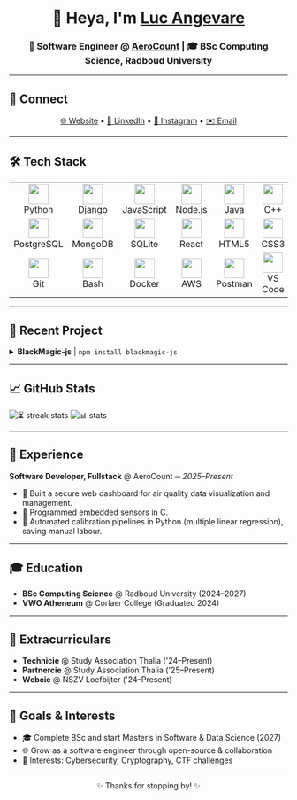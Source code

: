<h1 align="center">👋 Heya, I'm <a href="https://lucangevare.nl">Luc Angevare</a></h1>
<h3 align="center">🚀 Software Engineer @ <a href="https://aerocount.eu">AeroCount</a> | 🎓 BSc Computing Science, Radboud University</h3>

---

## 🔗 Connect
<p align="center">
  <a href="https://lucangevare.nl" target="_blank">🌐 Website</a> • 
<a href="https://www.linkedin.com/in/luc-angevare/" target="_blank">🔗 LinkedIn</a> • 
<a href="https://www.instagram.com/lucangevare/" target="_blank">📸 Instagram</a> • 
<a href="mailto:lucangevare@gmail.com">✉️ Email</a>

</p>

---

## 🛠️ Tech Stack

<table>
  <tr>
    <td align="center"><img src="https://img.icons8.com/color/48/000000/python.png" width="36"/><br>Python</td>
    <td align="center"><img src="https://img.icons8.com/color/48/000000/django.png" width="36"/><br>Django</td>
    <td align="center"><img src="https://img.icons8.com/color/48/000000/javascript.png" width="36"/><br>JavaScript</td>
    <td align="center"><img src="https://img.icons8.com/color/48/000000/nodejs.png" width="36"/><br>Node.js</td>
    <td align="center"><img src="https://img.icons8.com/color/48/000000/java-coffee-cup-logo.png" width="36"/><br>Java</td>
    <td align="center"><img src="https://img.icons8.com/color/48/000000/c-plus-plus-logo.png" width="36"/><br>C++</td>
  </tr>
  <tr>
    <td align="center"><img src="https://img.icons8.com/ios-filled/50/000000/postgreesql.png" width="36"/><br>PostgreSQL</td>
    <td align="center"><img src="https://www.vectorlogo.zone/logos/mongodb/mongodb-icon.svg" width="36"/><br>MongoDB</td>
    <td align="center"><img src="https://www.vectorlogo.zone/logos/sqlite/sqlite-icon.svg" width="36"/><br>SQLite</td>
    <td align="center"><img src="https://img.icons8.com/?size=48&id=bzf0DqjXFHIW&format=png&color=000000" width="36"/><br>React</td>
    <td align="center"><img src="https://img.icons8.com/color/48/000000/html-5.png" width="36"/><br>HTML5</td>
    <td align="center"><img src="https://img.icons8.com/color/48/000000/css3.png" width="36"/><br>CSS3</td>
  </tr>
  <tr>
    <td align="center"><img src="https://www.vectorlogo.zone/logos/git-scm/git-scm-icon.svg" width="36"/><br>Git</td>
    <td align="center"><img src="https://www.vectorlogo.zone/logos/gnu_bash/gnu_bash-icon.svg" width="36"/><br>Bash</td>
    <td align="center"><img src="https://img.icons8.com/color/48/000000/docker.png" width="36"/><br>Docker</td>
    <td align="center"><img src="https://img.icons8.com/color/48/000000/amazon-web-services.png" width="36"/><br>AWS</td>
    <td align="center"><img src="https://img.icons8.com/color/48/000000/postman.png" width="36"/><br>Postman</td>
    <td align="center"><img src="https://img.icons8.com/?size=48&id=48455&format=png&color=000000" width="36"/><br>VS Code</td>
  </tr>
</table>

---

## 🚀 Recent Project

<details>
<summary><strong>BlackMagic-js</strong> | <code>npm install blackmagic-js</code></summary>

A powerful JavaScript framework for implementing intelligent dark mode with automatic color adjustment and WCAG-compliant contrast optimization.

<!-- Metrics placeholder: add NPM downloads or version badge here -->

</details>

---

## 📈 GitHub Stats

<p align="left">
  <img src="https://github-readme-streak-stats.herokuapp.com/?user=lucangevare&show_icons=true" alt="⏳ streak stats"/>
  <img src="https://github-readme-stats.vercel.app/api?username=lucangevare&show_icons=true&count_private=true" alt="📊 stats"/>
</p>

---

## 💼 Experience

**Software Developer, Fullstack** @ AeroCount ─ *2025–Present*

- 🔹 Built a secure web dashboard for air quality data visualization and management.
- 🔹 Programmed embedded sensors in C.
- 🔹 Automated calibration pipelines in Python (multiple linear regression), saving manual labour.

---

## 🎓 Education

- **BSc Computing Science** @ Radboud University (2024–2027)
- **VWO Atheneum** @ Corlaer College (Graduated 2024)

---

## 🤝 Extracurriculars

- **Technicie** @ Study Association Thalia ('24–Present)
- **Partnercie** @ Study Association Thalia ('25–Present)
- **Webcie** @ NSZV Loefbijter ('24–Present)

---

## 🎯 Goals & Interests

- 🎓 Complete BSc and start Master’s in Software & Data Science (2027)
- 🌐 Grow as a software engineer through open-source & collaboration
- 🔐 Interests: Cybersecurity, Cryptography, CTF challenges

---

<p align="center">✨ Thanks for stopping by! ✨</p>
